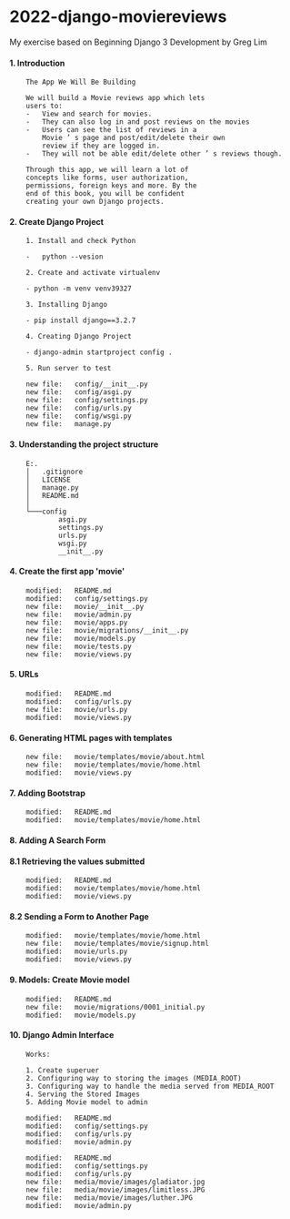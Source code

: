 # 2022-django-moviereviews
My exercise based on Beginning Django 3 Development by Greg Lim


#### 1. Introduction


        The App We Will Be Building

        We will build a Movie reviews app which lets
        users to:
        -	View and search for movies. 
        -	They can also log in and post reviews on the movies
        -	Users can see the list of reviews in a
	        Movie ’ s page and post/edit/delete their own
	        review if they are logged in. 
        -	They will not be able edit/delete other ’ s reviews though.

        Through this app, we will learn a lot of
        concepts like forms, user authorization,
        permissions, foreign keys and more. By the
        end of this book, you will be confident
        creating your own Django projects.


#### 2. Create Django Project


        1. Install and check Python

        - 	python --vesion

        2. Create and activate virtualenv

        - python -m venv venv39327

        3. Installing Django

        - pip install django==3.2.7

        4. Creating Django Project

        - django-admin startproject config .

        5. Run server to test

        new file:   config/__init__.py
        new file:   config/asgi.py
        new file:   config/settings.py
        new file:   config/urls.py
        new file:   config/wsgi.py
        new file:   manage.py


#### 3. Understanding the project structure

        E:.
        │   .gitignore
        │   LICENSE
        │   manage.py
        │   README.md
        │
        └───config
                asgi.py
                settings.py
                urls.py
                wsgi.py
                __init__.py


#### 4. Create the first app 'movie'

        modified:   README.md
        modified:   config/settings.py
        new file:   movie/__init__.py
        new file:   movie/admin.py
        new file:   movie/apps.py
        new file:   movie/migrations/__init__.py
        new file:   movie/models.py
        new file:   movie/tests.py
        new file:   movie/views.py


#### 5. URLs

        modified:   README.md
        modified:   config/urls.py
        new file:   movie/urls.py
        modified:   movie/views.py


#### 6. Generating HTML pages with templates

        new file:   movie/templates/movie/about.html
        new file:   movie/templates/movie/home.html
        modified:   movie/views.py


#### 7. Adding Bootstrap

        modified:   README.md
        modified:   movie/templates/movie/home.html


#### 8. Adding A Search Form


#### 8.1 Retrieving the values submitted

        modified:   README.md
        modified:   movie/templates/movie/home.html
        modified:   movie/views.py


#### 8.2 Sending a Form to Another Page

        modified:   movie/templates/movie/home.html
        new file:   movie/templates/movie/signup.html
        modified:   movie/urls.py
        modified:   movie/views.py


#### 9. Models: Create Movie model

        modified:   README.md
        new file:   movie/migrations/0001_initial.py
        modified:   movie/models.py


#### 10. Django Admin Interface

        Works:

        1. Create superuer
        2. Configuring way to storing the images (MEDIA_ROOT)
        3. Configuring way to handle the media served from MEDIA_ROOT
        4. Serving the Stored Images
        5. Adding Movie model to admin

        modified:   README.md
        modified:   config/settings.py
        modified:   config/urls.py
        modified:   movie/admin.py

        modified:   README.md
        modified:   config/settings.py
        modified:   config/urls.py
        new file:   media/movie/images/gladiator.jpg
        new file:   media/movie/images/limitless.JPG
        new file:   media/movie/images/luther.JPG
        modified:   movie/admin.py



